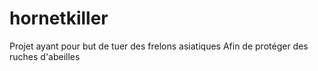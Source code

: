 # hornetkiller
Projet ayant pour but de tuer des frelons asiatiques
Afin de protéger des ruches d'abeilles

